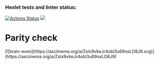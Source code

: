 ### Hexlet tests and linter status:
[![Actions Status](https://github.com/romanzhh/frontend-project-44/workflows/hexlet-check/badge.svg)](https://github.com/romanzhh/frontend-project-44/actions)
<a href="https://codeclimate.com/github/romanzhh/frontend-project-44/maintainability"><img src="https://api.codeclimate.com/v1/badges/a35ba51a7f2b74fbc436/maintainability" /></a>







<h1>Parity check</h1>
[![brain-even](https://asciinema.org/a/ZsIx9vkeJr4obl3u69oxLG8J9.svg)](https://asciinema.org/a/ZsIx9vkeJr4obl3u69oxLG8J9)


